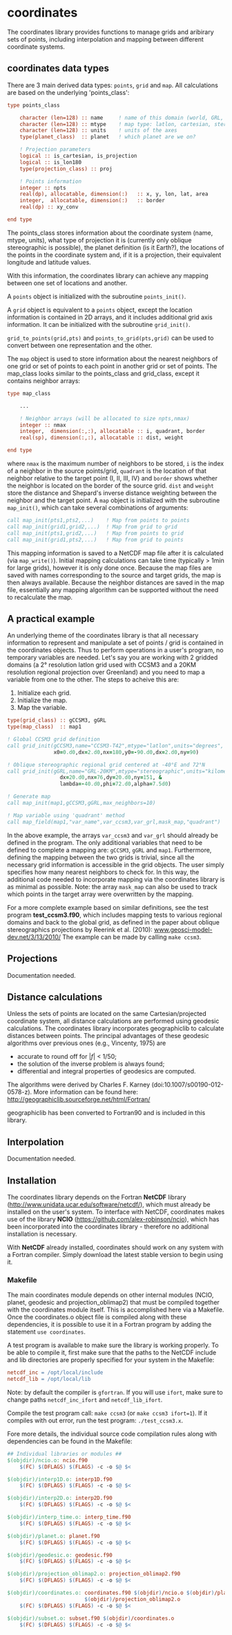 
# coordinates

The coordinates library provides functions to manage grids
and aribirary sets of points, including interpolation and mapping
between different coordinate systems.

## coordinates data types

There are 3 main derived data types: `points`, `grid` and `map`. All
calculations are based on the underlying 'points_class':

```fortran
type points_class

    character (len=128) :: name     ! name of this domain (world, GRL, etc)
    character (len=128) :: mtype    ! map type: latlon, cartesian, stereographic, etc
    character (len=128) :: units    ! units of the axes
    type(planet_class)  :: planet   ! which planet are we on?

    ! Projection parameters
    logical :: is_cartesian, is_projection
    logical :: is_lon180
    type(projection_class) :: proj

    ! Points information
    integer :: npts
    real(dp), allocatable, dimension(:)   :: x, y, lon, lat, area
    integer,  allocatable, dimension(:)   :: border
    real(dp) :: xy_conv

end type
```

The points_class stores information about the coordinate system (name, mtype, units),
what type of projection it is (currently only oblique stereographic is possible),
the planet definition (is it Earth?), the locations of the points in the coordinate system
and, if it is a projection, their equivalent longitude and latitude values.

With this information, the coordinates library can achieve any mapping between
one set of locations and another.

A `points` object is initialized with the subroutine `points_init()`.

A `grid` object is equivalent to a `points` object, except the location information
is contained in 2D arrays, and it includes additional grid axis information. It can
be initialized with the subroutine `grid_init()`.

`grid_to_points(grid,pts)` and `points_to_grid(pts,grid)` can be used to convert
between one representation and the other.

The `map` object is used to store information about the nearest neighbors of one
grid or set of points to each point in another grid or set of points. The map_class
looks similar to the points_class and grid_class, except it contains neighbor arrays:

```fortran
type map_class

    ...

    ! Neighbor arrays (will be allocated to size npts,nmax)
    integer :: nmax
    integer,  dimension(:,:), allocatable :: i, quadrant, border
    real(sp), dimension(:,:), allocatable :: dist, weight

end type
```

where `nmax` is the maximum number of neighbors to be stored,
 `i` is the index of a neighbor in the source points/grid, `quadrant` is the location
of that neighbor relative to the target point (I, II, III, IV) and `border` shows whether
the neighbor is located on the border of the source grid. `dist` and `weight` store
the distance and Shepard's inverse distance weighting between the neighbor and the
target point. A `map` object is initialized with the subroutine `map_init()`, which can
take several combinations of arguments:
```fortran
call map_init(pts1,pts2,...)    ! Map from points to points
call map_init(grid1,grid2,...)  ! Map from grid to grid
call map_init(pts1,grid2,...)   ! Map from points to grid
call map_init(grid1,pts2,...)   ! Map from grid to points
```

This mapping information is saved to a NetCDF map file after it is calculated (via `map_write()`).
Initial mapping calculations can take time (typically > 1min for large grids), however it is
only done once. Because the map files are saved with names corresponding to the source
and target grids, the map is then always available. Because the neighbor distances
are saved in the map file, essentially any mapping algorithm can be supported without
the need to recalculate the map.

## A practical example

An underlying theme of the coordinates library is that all necessary information
to represent and manipulate a set of points / grid is contained in the coordinates
objects. Thus to perform operations in a user's program, no temporary variables
are needed. Let's say you are working with 2 gridded domains (a 2° resolution latlon grid
used with CCSM3 and a 20KM resolution regional projection over Greenland) and you need to
map a variable from one to the other. The steps to acheive this are:

1. Initialize each grid.
2. Initialize the map.
3. Map the variable.

```fortran
type(grid_class) :: gCCSM3, gGRL
type(map_class)  :: map1

! Global CCSM3 grid definition
call grid_init(gCCSM3,name="CCSM3-T42",mtype="latlon",units="degrees",
               x0=0.d0,dx=2.d0,nx=180,y0=-90.d0,dx=2.d0,ny=90)

! Oblique stereographic regional grid centered at -40°E and 72°N
call grid_init(gGRL,name="GRL-20KM",mtype="stereographic",units="kilometers", &
                 dx=20.d0,nx=76,dy=20.d0,ny=151, &
                 lambda=-40.d0,phi=72.d0,alpha=7.5d0)

! Generate map
call map_init(map1,gCCSM3,gGRL,max_neighbors=10)

! Map variable using 'quadrant' method
call map_field(map1,"var_name",var_ccsm3,var_grl,mask_map,"quadrant")

```

In the above example, the arrays `var_ccsm3` and `var_grl` should already be defined in the program.
The only additional variables that need to be defined to complete a mapping are:
`gCCSM3`, `gGRL` and `map1`. Furthermore, defining the mapping between the two grids is trivial,
since all the necessary grid information is accessible in the grid objects.
The user simply specifies how many nearest neighbors to check for. In this way,
the additional code needed to incorporate mapping via the coordinates
library is as minimal as possible. Note: the array `mask_map` can also be
used to track which points in the target array were overwritten by the mapping.

For a more complete example based on similar definitions, see the test program **test_ccsm3.f90**,
which includes mapping tests to various regional domains and back to the global grid, as defined
in the paper about oblique stereographics projections by Reerink et al. (2010): www.geosci-model-dev.net/3/13/2010/
The example can be made by calling `make ccsm3`.

## Projections

Documentation needed.

## Distance calculations

Unless the sets of points are located on the same Cartesian/projected coordinate system,
all distance calculations are performed using geodesic calculations. The coordinates
library incorporates geographiclib to calculate distances
between points. The principal advantages of these geodesic algorithms
over previous ones (e.g., Vincenty, 1975) are
- accurate to round off for |*f*| < 1/50;
- the solution of the inverse problem is always found;
- differential and integral properties of geodesics are computed.

The algorithms were derived by Charles F. Karney (doi:10.1007/s00190-012-0578-z).
More information can be found here:
http://geographiclib.sourceforge.net/html/Fortran/

geographiclib has been converted to Fortran90 and is included in this library.

## Interpolation

Documentation needed.

## Installation

The coordinates library depends on the Fortran **NetCDF** library (http://www.unidata.ucar.edu/software/netcdf/),
which must already be installed on the user's system. To interface with NetCDF,
coordinates makes use of the library **NCIO** (https://github.com/alex-robinson/ncio),
which has been incorporated into the coordinates library - therefore no additional
installation is necessary.

With **NetCDF** already installed, coordinates should work on any system with
a Fortran compiler. Simply download the latest stable version to begin using it.

### Makefile

The main coordinates module depends on other internal modules
(NCIO, planet, geodesic and projection_oblimap2) that must
be compiled together with the coordinates module itself. This is accomplished
here via a Makefile. Once the coordinates.o object file is compiled along
with these dependencies, it is possible to use it in a Fortran program by
adding the statement `use coordinates`.

A test program is available to make sure the library is working properly.
To be able to compile it, first make sure that the paths to the NetCDF
include and lib directories are properly specified for your system in the Makefile:

```Makefile
netcdf_inc = /opt/local/include
netcdf_lib = /opt/local/lib
```

Note: by default the compiler is `gfortran`. If you will use `ifort`, make sure to
change paths `netcdf_inc_ifort` and `netcdf_lib_ifort`.

Compile the test program call: `make ccsm3` (or `make ccsm3 ifort=1`).
If it compiles with out error, run the test program: `./test_ccsm3.x`.

Fore more details, the individual source code compilation rules along with
dependencies can be found in the Makefile:

```Makefile
## Individual libraries or modules ##
$(objdir)/ncio.o: ncio.f90
	$(FC) $(DFLAGS) $(FLAGS) -c -o $@ $<

$(objdir)/interp1D.o: interp1D.f90
	$(FC) $(DFLAGS) $(FLAGS) -c -o $@ $<

$(objdir)/interp2D.o: interp2D.f90
	$(FC) $(DFLAGS) $(FLAGS) -c -o $@ $<

$(objdir)/interp_time.o: interp_time.f90
	$(FC) $(DFLAGS) $(FLAGS) -c -o $@ $<

$(objdir)/planet.o: planet.f90
	$(FC) $(DFLAGS) $(FLAGS) -c -o $@ $<

$(objdir)/geodesic.o: geodesic.f90
	$(FC) $(DFLAGS) $(FLAGS) -c -o $@ $<

$(objdir)/projection_oblimap2.o: projection_oblimap2.f90
	$(FC) $(DFLAGS) $(FLAGS) -c -o $@ $<

$(objdir)/coordinates.o: coordinates.f90 $(objdir)/ncio.o $(objdir)/planet.o $(objdir)/geodesic.o \
						 $(objdir)/projection_oblimap2.o
	$(FC) $(DFLAGS) $(FLAGS) -c -o $@ $<

$(objdir)/subset.o: subset.f90 $(objdir)/coordinates.o
	$(FC) $(DFLAGS) $(FLAGS) -c -o $@ $<
```
